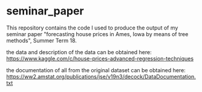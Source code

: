 # seminar_paper
This repository contains the code I used to produce the output of my seminar paper "forecasting house prices in Ames, Iowa by means of tree methods", Summer Term 18.


the data and description of the data can be obtained here:
https://www.kaggle.com/c/house-prices-advanced-regression-techniques

the documentation of all from the original dataset can be obtained here:
https://ww2.amstat.org/publications/jse/v19n3/decock/DataDocumentation.txt
